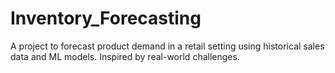 # Inventory_Forecasting
 A project to forecast product demand in a retail setting using historical sales data and ML models. Inspired by real-world challenges.

